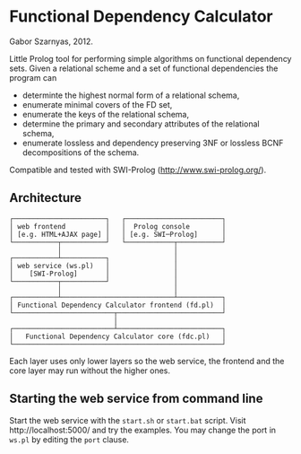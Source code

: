 Functional Dependency Calculator
================================
Gabor Szarnyas, 2012.

Little Prolog tool for performing simple algorithms on functional dependency sets.
Given a relational scheme and a set of functional dependencies the program can
 - determinte the highest normal form of a relational schema,
 - enumerate minimal covers of the FD set,
 - enumerate the keys of the relational schema,
 - determine the primary and secondary attributes of the relational schema,
 - enumerate lossless and dependency preserving 3NF or lossless BCNF decompositions of the schema.
 
Compatible and tested with SWI-Prolog (http://www.swi-prolog.org/).

Architecture
-------------
```
┌───────────────────────┐   ┌────────────────────────┐
│ web frontend          │   │  Prolog console        │
│ [e.g. HTML+AJAX page] │   │ [e.g. SWI─Prolog]      │
└───────────┬───────────┘   └────────────┬───────────┘
            │                            │            
┌───────────┴───────────┐                │            
│ web service (ws.pl)   │                │            
│    [SWI-Prolog]       │                │            
└───────────┬───────────┘                │            
            │                            │            
┌───────────┴────────────────────────────┴───────────┐
│ Functional Dependency Calculator frontend (fd.pl)  │
└─────────────────────────┬──────────────────────────┘
                          │                           
┌─────────────────────────┴──────────────────────────┐
│   Functional Dependency Calculator core (fdc.pl)   │
└────────────────────────────────────────────────────┘
```

Each layer uses only lower layers so the web service, the frontend and the core layer may run without the higher ones.

Starting the web service from command line
------------------------------------------

Start the web service with the ```start.sh``` or ```start.bat``` script. Visit http://localhost:5000/ and try the examples. You may change the port in ```ws.pl``` by editing the ```port``` clause.

